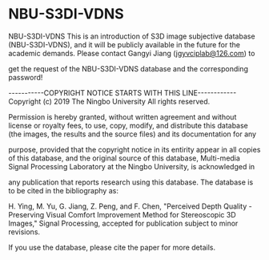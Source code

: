 # NBU-S3DI-VDNS
NBU-S3DI-VDNS This is an introduction of S3D image subjective database (NBU-S3DI-VDNS), and it will be publicly available in the future for the academic demands. Please contact Gangyi Jiang (jgyvciplab@126.com) to 

get the request of the NBU-S3DI-VDNS database and the corresponding password!

-----------COPYRIGHT NOTICE STARTS WITH THIS LINE------------ Copyright (c) 2019 The Ningbo University All rights reserved.

Permission is hereby granted, without written agreement and without license or royalty fees, to use, copy, modify, and distribute this database (the images, the results and the source files) and its documentation for any 

purpose, provided that the copyright notice in its entirity appear in all copies of this database, and the original source of this database, Multi-media Signal Processing Laboratory at the Ningbo University, is acknowledged in 

any publication that reports research using this database. The database is to be cited in the bibliography as:

H. Ying, M. Yu, G. Jiang, Z. Peng, and F. Chen, "Perceived Depth Quality - Preserving Visual Comfort Improvement Method for Stereoscopic 3D Images," Signal Processing, accepted for publication subject to minor revisions.

If you use the database, please cite the paper for more details.
